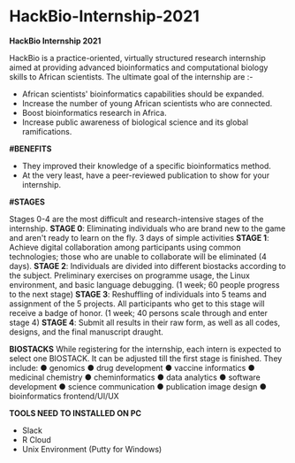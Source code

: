 # HackBio-Internship-2021
**HackBio Internship 2021**

HackBio is a practice-oriented, virtually structured research internship aimed at providing advanced bioinformatics and computational biology skills to African scientists. The ultimate goal of the internship are :-

- African scientists' bioinformatics capabilities should be expanded.
- Increase the number of young African scientists who are connected.
- Boost bioinformatics research in Africa.
- Increase public awareness of biological science and its global ramifications.

**#BENEFITS**
- They improved their knowledge of a specific bioinformatics method.
- At the very least, have a peer-reviewed publication to show for your internship.
 
 **#STAGES**
 
 Stages 0-4 are the most difficult and research-intensive stages of the internship.
 **STAGE 0**: Eliminating individuals who are brand new to the game and aren't ready to learn on the fly. 3 days of simple activities
 **STAGE 1**: Achieve digital collaboration among participants using common technologies; those who are unable to collaborate will be eliminated (4 days).
 **STAGE 2**: Individuals are divided into different biostacks according to the subject. Preliminary exercises on programme usage, the Linux environment, and basic language debugging. (1 week; 60 people progress to the next stage)
 **STAGE 3**: Reshuffling of individuals into 5 teams and assignment of the 5 projects. All participants who get to this stage will receive a badge of honor. (1 week; 40 persons scale through and enter stage 4)
**STAGE 4**: Submit all results in their raw form, as well as all codes, designs, and the final manuscript draught.

**BIOSTACKS**
While registering for the internship, each intern is expected to select one BIOSTACK. It can be adjusted till the first stage is finished.
They include:
● genomics
● drug development
● vaccine informatics
● medicinal chemistry
● cheminformatics
● data analytics
● software development
● science communication
● publication image design
● bioinformatics frontend/UI/UX

**TOOLS NEED TO INSTALLED ON PC**
- Slack
- R Cloud 
- Unix Environment (Putty for Windows)


